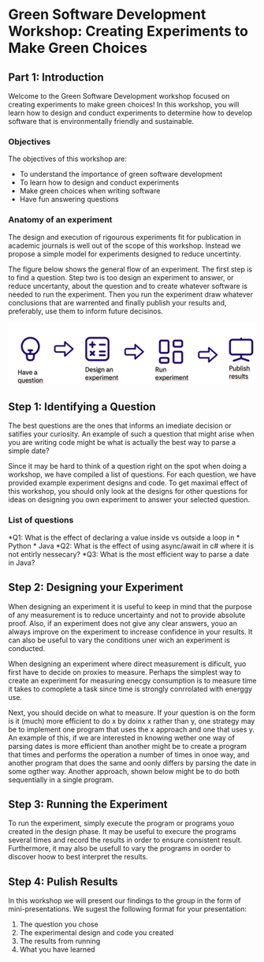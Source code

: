 # Green Software Development Workshop: Creating Experiments to Make Green Choices

## Part 1: Introduction

Welcome to the Green Software Development workshop focused on creating experiments to make green choices! In this workshop, you will learn how to design and conduct experiments to determine how to develop software that is environmentally friendly and sustainable.

### Objectives

The objectives of this workshop are:

* To understand the importance of green software development
* To learn how to design and conduct experiments
* Make green choices when writing software
* Have fun answering questions


### Anatomy of an experiment

The design and execution of rigourous experiments fit for publication in
academic journals is well out of the scope of this workshop. Instead we propose
a simple model for experiments designed to reduce uncertinty.

The figure below shows the general flow of an experiment. The first step is to
find a question. Step two is too design an experiment to answer, or reduce uncertanty, about the question and to create whatever software is needed to run the experiment. Then you run the experiment draw whatever conclusions
that are warrented and finally publish your results and, preferably, use them
to inform future decisinos.

![question -> design -> run -> publish](figures/experiment_flow.png "Experiment flow")



## Step 1: Identifying a Question

The best questions are the ones that informs an imediate decision or
satifies your curiosity. An example of such a question that might arise
when you are writing code might be what is actually the best way to
parse a simple date?

Since it may be hard to think of a question right on the spot when doing 
a workshop, we have compiled a list of questions. For each question, we have
provided example experiment designs and code. To get maximal effect of this workshop, you should only look at the designs for other questions for ideas on designing you own experiment to answer your selected question.

### List of questions

*Q1: What is the effect of declaring a value inside vs outside a loop in
    * Python
    * Java
*Q2: What is the effect of using async/await in c# where it is not entirly nessecary?
*Q3: What is the most efficient way to parse a date in Java?



## Step 2: Designing your Experiment

When designing an experiment it is useful to keep in mind that the
purpose of any measurement is to reduce uncertainty and not
to provide absolute proof. Also, if an experiment does not give any clear
answers, youo an always improve on the experiment to increase confidence
in your results. It can also be useful to vary the conditions uner wich
an experiment is conducted.

When designing an experiment where direct measurement is dificult, yuo first have to decide on proxies to measure. Perhaps the simplest way to create an experiment for measuring enecgy consumption is to measure time it takes to comoplete a task since time is strongly conrrolated with energgy use. 

Next, you should decide on what to measure. If your question is on the form
is it (much) more efficient to do x by doinx x rather than y, one strategy may be to implement one program that uses the x approach and one that uses y. An example of this, if we are interested in knowing wether one way of parsing dates is more efficient than another might be to create a program that times and performs the operation a number of times in onoe way, and another program that does the same and oonly differs by parsing the date in some ogther way. Another approach, shown below might be to do both sequentially in a single program.


## Step 3: Running the Experiment

To run the experiment, simply execute the program or programs youo created in the design phase. It may be useful to execure the programs several times and record the
results in order to ensure consistent result. Furthermore, it may also be usefull to vary the programs in oorder to discover hoow to best interpret the results.


## Step 4: Pulish Results

In this workshop we will present our findings to the group in the form of mini-presentations. We sugest the following format for your presentation:

1. The question you chose
2. The experimental design and code you created
3. The results from running
4. What you have learned


